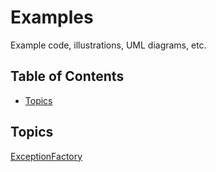 # Examples

Example code, illustrations, UML diagrams, etc.

## Table of Contents

- [Topics](#topics)

## Topics

[ExceptionFactory](docs/ExceptionFactory.md)

